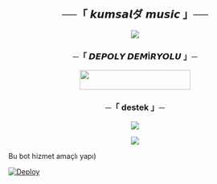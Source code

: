 <h2 align="center">
    ──「 𝙠𝙪𝙢𝙨𝙖𝙡ダ 𝙢𝙪𝙨𝙞𝙘 」──
</h2>

<p align="center">
  <img src="https://graph.org/file/e53c0c8694e3ddbccdc9d.jpg">
</p>



<h3 align="center">
    ─「 𝘿𝙀𝙋𝙊𝙇𝙔 𝘿𝙀𝙈İ𝙍𝙔𝙊𝙇𝙐 」─
</h3>

<p align="center"><a href="https://www.google.com/url?sa=t&source=web&rct=j&opi=89978449&url=https://railway.app/"> <img src="https://img.shields.io/badge/𝙍𝙖𝙮𝙞𝙡𝙬𝙖𝙮%20%20-black?style=for-the-badge&logo=heroku" width="220" height="38.45"/></a></p>

<h3 align="center">
    ─「 destek 」─
</h3>

<p align="center">
<a href="https://telegram.me/kumsalmuzikk"><img src="https://img.shields.io/badge/-Support%20Group-blue.svg?style=for-the-badge&logo=Telegram"></a>
</p>

<p align="center">
<a href="https://t.me/kumsaldestekkanal"><img src="https://img.shields.io/badge/-destek%20kanal-blue.svg?style=for-the-badge&logo=Telegram"></a>
</p>

Bu bot hizmet amaçlı yapı)


[![Deploy](https://www.herokucdn.com/deploy/button.svg)](https://heroku.com/deploy?template=https://github.com/pornohup/kumsalXmusic.git)
